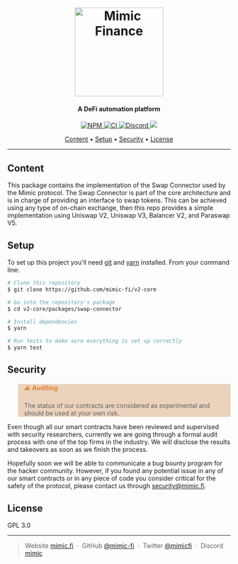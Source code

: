 <h1 align="center">
  <a href="https://mimic.fi"><img src="https://www.mimic.fi/logo.png" alt="Mimic Finance" width="200"></a> 
</h1>

<h4 align="center">A DeFi automation platform</h4>

<p align="center">
  <a href="https://badge.fury.io/js/@mimic-fi%2Fv2-swap-connector">
    <img src="https://badge.fury.io/js/@mimic-fi%2Fv2-swap-connector.svg" alt="NPM">
  </a>
  <a href="https://github.com/mimic-fi/v2-core/actions/workflows/ci.yml">
    <img src="https://github.com/mimic-fi/v2-core/actions/workflows/ci.yml/badge.svg" alt="CI">
  </a>
  <a href="https://discord.mimic.fi">
    <img alt="Discord" src="https://img.shields.io/discord/989984112397922325">
  </a>
  <a href="./LICENSE">
    <img src="https://img.shields.io/badge/license-GLP_3.0-green">
  </a>
</p>

<p align="center">
  <a href="#content">Content</a> •
  <a href="#setup">Setup</a> •
  <a href="#security">Security</a> •
  <a href="#license">License</a>
</p>

---

## Content 

This package contains the implementation of the Swap Connector used by the Mimic protocol.
The Swap Connector is part of the core architecture and is in charge of providing an interface to swap tokens.
This can be achieved using any type of on-chain exchange, then this repo provides a simple implementation using
Uniswap V2, Uniswap V3, Balancer V2, and Paraswap V5.

## Setup

To set up this project you'll need [git](https://git-scm.com) and [yarn](https://classic.yarnpkg.com) installed. 
From your command line:

```bash
# Clone this repository
$ git clone https://github.com/mimic-fi/v2-core

# Go into the repository's package
$ cd v2-core/packages/swap-connector

# Install dependencies
$ yarn

# Run tests to make sure everything is set up correctly
$ yarn test
```

## Security

<blockquote style="background: rgba(197,127,66,0.34); border: #ffffff6b; text: #f5fffa">
  <h5 style="color: rgba(225,111,12,0.82)">⚠️ Auditing</h5>
  <p>The status of our contracts are considered as experimental and should be used at your own risk.</p>
</blockquote>

Even though all our smart contracts have been reviewed and supervised with security researchers, currently we are going
through a formal audit process with one of the top firms in the industry. We will disclose the results and takeovers as 
soon as we finish the process.

Hopefully soon we will be able to communicate a bug bounty program for the hacker community. However, if you found any 
potential issue in any of our smart contracts or in any piece of code you consider critical for the safety of the 
protocol, please contact us through <a href="mailto:security@mimic.fi">security@mimic.fi</a>.

## License

GPL 3.0

---

> Website [mimic.fi](https://mimic.fi) &nbsp;&middot;&nbsp;
> GitHub [@mimic-fi](https://github.com/mimic-fi) &nbsp;&middot;&nbsp;
> Twitter [@mimicfi](https://twitter.com/mimicfi) &nbsp;&middot;&nbsp;
> Discord [mimic](https://discord.mimic.fi)
